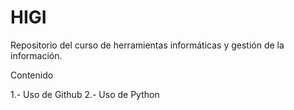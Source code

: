 # HIGI
Repositorio del curso de herramientas informáticas y gestión de la información.

Contenido

1.- Uso de Github
2.- Uso de Python
